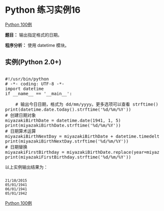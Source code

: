 Python 练习实例16
=============

 [Python 100例](python-100-examples.md)


 **题目：** 输出指定格式的日期。

 **程序分析：** 使用 datetime 模块。

  实例(Python 2.0+)
---------------

 <pre>

#!/usr/bin/python
# -*- coding: UTF-8 -*-
import datetime
if __name__ == '__main__':

    # 输出今日日期，格式为 dd/mm/yyyy。更多选项可以查看 strftime() 方法
print(datetime.date.today().strftime('%d/%m/%Y'))
# 创建日期对象
miyazakiBirthDate = datetime.date(1941, 1, 5)
print(miyazakiBirthDate.strftime('%d/%m/%Y'))
# 日期算术运算
miyazakiBirthNextDay = miyazakiBirthDate + datetime.timedelta(days=1)
print(miyazakiBirthNextDay.strftime('%d/%m/%Y'))
# 日期替换
miyazakiFirstBirthday = miyazakiBirthDate.replace(year=miyazakiBirthDate.year + 1)
print(miyazakiFirstBirthday.strftime('%d/%m/%Y'))
</pre>

 以上实例输出结果为：


```

21/10/2015
05/01/1941
06/01/1941
05/01/1942

```

[Python 100例](python-100-examples.md)
